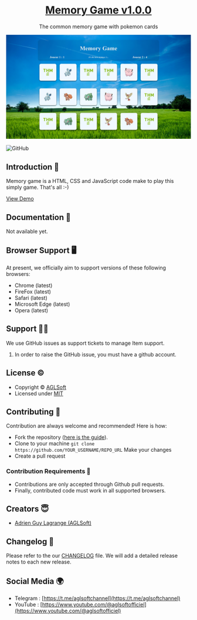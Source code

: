 <h1 align="center">
   <a href="https://github.com/aglsoftgithub/memory-game" target="_blank" align="center">
      Memory Game v1.0.0
   </a>
</h1>
<p align="center">The common memory game with pokemon cards</p>

![SnowTime Demo Image](https://github.com/aglsoftgithub/memory-game/blob/master/demo.png)

![GitHub](https://img.shields.io/github/license/themeselection/sneat-html-admin-template-free)

## Introduction 🚀

Memory game is a HTML, CSS and JavaScript code make to play this simply game. That's all :-)

[View Demo](https://aglsofthostingwebserver.on.drv.tw/sites/memory-game/)

## Documentation 📜

Not available yet.

## Browser Support 🖥️

At present, we officially aim to support versions of these following browsers:

- Chrome (latest)
- FireFox (latest)
- Safari (latest)
- Microsoft Edge (latest)
- Opera (latest)

## Support 👨‍💻

We use GitHub issues as support tickets to manage Item support.

1. In order to raise the GitHub issue, you must have a github account.

## License ©

- Copyright © [AGLSoft](https://bit.ly/3SKkfA2)
- Licensed under [MIT](https://github.com/themeselection/sneat-html-admin-template-free/blob/master/LICENSE.md)

## Contributing 🦸

Contribution are always welcome and recommended! Here is how:

- Fork the repository ([here is the guide](https://docs.github.com/en/get-started/quickstart/fork-a-repo)).
- Clone to your machine `git clone https://github.com/YOUR_USERNAME/REPO_URL` Make your changes
- Create a pull request

### Contribution Requirements 🧰

- Contributions are only accepted through Github pull requests.
- Finally, contributed code must work in all supported browsers.

## Creators 😇

- [Adrien Guy Lagrange (AGLSoft)](https://bit.ly/3SKkfA2)

## Changelog 📆

Please refer to the our [CHANGELOG](#) file. We will add a detailed release notes to each new release.

## Social Media 🌍

- Telegram : [https://t.me/aglsoftchannel](https://t.me/aglsoftchannel)
- YouTube : [https://www.youtube.com/@aglsoftofficiel](https://www.youtube.com/@aglsoftofficiel)
